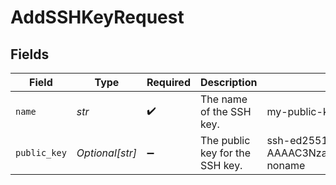 # AddSSHKeyRequest


## Fields

| Field                                                                                   | Type                                                                                    | Required                                                                                | Description                                                                             | Example                                                                                 |
| --------------------------------------------------------------------------------------- | --------------------------------------------------------------------------------------- | --------------------------------------------------------------------------------------- | --------------------------------------------------------------------------------------- | --------------------------------------------------------------------------------------- |
| `name`                                                                                  | *str*                                                                                   | :heavy_check_mark:                                                                      | The name of the SSH key.                                                                | my-public-key                                                                           |
| `public_key`                                                                            | *Optional[str]*                                                                         | :heavy_minus_sign:                                                                      | The public key for the SSH key.                                                         | ssh-ed25519 AAAAC3NzaC1lZDI1NTE5AAAAICN+lJwsONkwrdsSnQsu1ydUkIuIg5oOC+Eslvmtt60T noname |